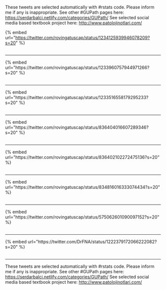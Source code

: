 

These tweets are selected automatically with #rstats code. Please inform me if any is inappropriate.
See other #GUPath pages here: https://serdarbalci.netlify.com/categories/GUPath/ 
See selected social media based textbook project here: http://www.patolojinotlari.com/

{% embed url="https://twitter.com/rovingatuscap/status/1234125939946078209?s=20" %}<br>
<br>
<hr>
{% embed url="https://twitter.com/rovingatuscap/status/1233960757944971266?s=20" %}<br>
<br>
<hr>
{% embed url="https://twitter.com/rovingatuscap/status/1233516558179295233?s=20" %}<br>
<br>
<hr>
{% embed url="https://twitter.com/rovingatuscap/status/836404016607289346?s=20" %}<br>
<br>
<hr>
{% embed url="https://twitter.com/rovingatuscap/status/836402102272475136?s=20" %}<br>
<br>
<hr>
{% embed url="https://twitter.com/rovingatuscap/status/834816016333074434?s=20" %}<br>
<br>
<hr>
{% embed url="https://twitter.com/rovingatuscap/status/575062601090097152?s=20" %}<br>
<br>
<hr>
{% embed url="https://twitter.com/DrFNA/status/1222379172066222082?s=20" %}<br>
<br>
<hr>


These tweets are selected automatically with #rstats code. Please inform me if any is inappropriate.
See other #GUPath pages here: https://serdarbalci.netlify.com/categories/GUPath/ 
See selected social media based textbook project here: http://www.patolojinotlari.com/
